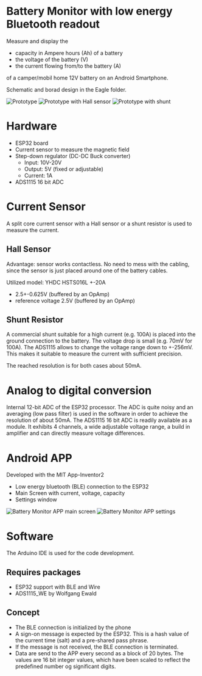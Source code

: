 Battery Monitor with low energy Bluetooth readout
=================================================
Measure and display the 
- capacity in Ampere hours (Ah) of a battery
- the voltage of the battery (V)
- the current flowing from/to the battery (A)

of a camper/mobil home 12V battery on an Android Smartphone.

Schematic and borad design in the Eagle folder.

![Prototype](images/BatteryMonitorADS1115_500px.jpg?raw=true "Prototype of the Battery Monitor")
![Prototype with Hall sensor](images/BatteryMonitorADS1115-Hall_500px.jpg?raw=true "Prototype of the Battery Monitor with split core current sensor")
![Prototype with shunt](images/BatteryMonitorADS1115-Shunt_500px.jpg?raw=true "Prototype of the Battery Monitor with shunt")



Hardware
========
* ESP32 board
* Current sensor to measure the magnetic field 
* Step-down regulator (DC-DC Buck converter)
  * Input: 10V-20V
  * Output: 5V (fixed or adjustable)
  * Current: 1A
* ADS1115 16 bit ADC

Current Sensor
==============
A split core current sensor with a Hall sensor or a shunt resistor is used to measure the current.

Hall Sensor
-----------
Advantage: sensor works contactless. No need to mess with the cabling, since the sensor is just placed around one of the battery cables.

Utilized model: YHDC HSTS016L +-20A
- 2.5+-0.625V (buffered by an OpAmp) 
- reference voltage 2.5V (buffered by an OpAmp) 

Shunt Resistor
--------------
A commercial shunt suitable for a high current (e.g. 100A) is placed into the ground connection to the battery. The voltage drop is small (e.g. 70mV for 100A).
The ADS1115 allows to change the voltage range down to +-256mV. This makes it suitable to measure the current with sufficient precision.

The reached resolution is for both cases about 50mA.

Analog to digital conversion
============================
Internal 12-bit ADC of the ESP32 processor. The ADC is quite noisy and an averaging (low pass filter) is used in the software 
in order to achieve the resolution of about 50mA.
The ADS1115 16 bit ADC is readily available as a module. It exhibits 4 channels, a wide adjustable voltage range, a build in amplifier and can directly measure voltage differences.  

Android APP
===========
Developed with the MIT App-Inventor2
- Low energy bluetooth (BLE) connection to the ESP32
- Main Screen with current, voltage, capacity
- Settings window 


![Battery Monitor APP main screen](images/app_main.png?raw=true "Battery Monitor APP - main screen")
![Battery Monitor APP settings](images/app_settings.png "Battery Monitor APP - settings")


Software
========
The Arduino IDE is used for the code development.

Requires packages
-----------------
- ESP32 support with BLE and Wire
- ADS1115_WE by Wolfgang Ewald

Concept
-------
- The BLE connection is initialized by the phone
- A sign-on message is expected by the ESP32. This is a hash value of the current time (salt) and a pre-shared pass phrase. 
- If the message is not received, the BLE connection is terminated.
- Data are send to the APP every second as a block of 20 bytes. The values are 16 bit integer values, which have been scaled to reflect the predefined number og significant digits. 


